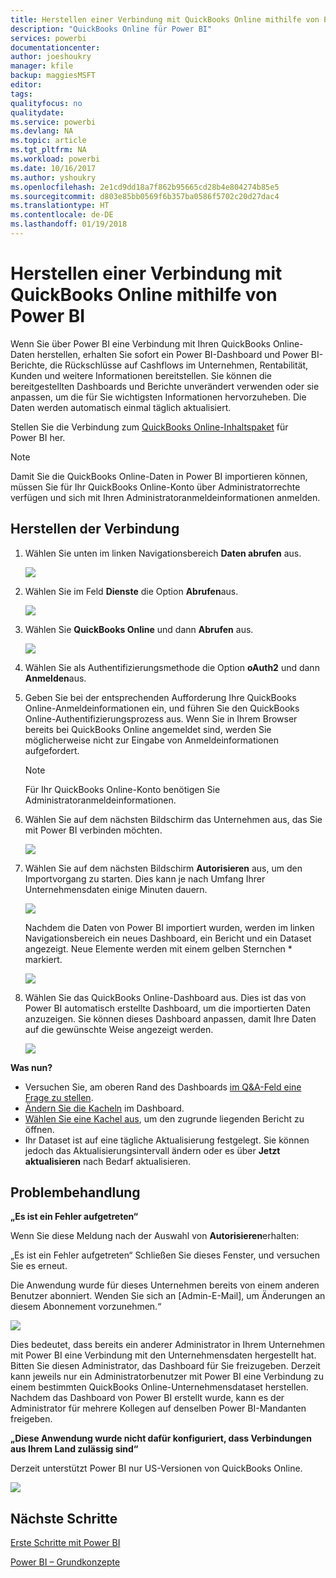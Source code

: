 ```yaml
---
title: Herstellen einer Verbindung mit QuickBooks Online mithilfe von Power BI
description: "QuickBooks Online für Power BI"
services: powerbi
documentationcenter: 
author: joeshoukry
manager: kfile
backup: maggiesMSFT
editor: 
tags: 
qualityfocus: no
qualitydate: 
ms.service: powerbi
ms.devlang: NA
ms.topic: article
ms.tgt_pltfrm: NA
ms.workload: powerbi
ms.date: 10/16/2017
ms.author: yshoukry
ms.openlocfilehash: 2e1cd9dd18a7f862b95665cd28b4e804274b85e5
ms.sourcegitcommit: d803e85bb0569f6b357ba0586f5702c20d27dac4
ms.translationtype: HT
ms.contentlocale: de-DE
ms.lasthandoff: 01/19/2018
---
```

# <a name="connect-to-quickbooks-online-with-power-bi"></a>Herstellen einer Verbindung mit QuickBooks Online mithilfe von Power BI
Wenn Sie über Power BI eine Verbindung mit Ihren QuickBooks Online-Daten herstellen, erhalten Sie sofort ein Power BI-Dashboard und Power BI-Berichte, die Rückschlüsse auf Cashflows im Unternehmen, Rentabilität, Kunden und weitere Informationen bereitstellen. Sie können die bereitgestellten Dashboards und Berichte unverändert verwenden oder sie anpassen, um die für Sie wichtigsten Informationen hervorzuheben. Die Daten werden automatisch einmal täglich aktualisiert.

Stellen Sie die Verbindung zum [QuickBooks Online-Inhaltspaket](https://dxt.powerbi.com/getdata/services/quickbooks-online) für Power BI her.

>[!NOTE]
>Damit Sie die QuickBooks Online-Daten in Power BI importieren können, müssen Sie für Ihr QuickBooks Online-Konto über Administratorrechte verfügen und sich mit Ihren Administratoranmeldeinformationen anmelden.

## <a name="how-to-connect"></a>Herstellen der Verbindung
1. Wählen Sie unten im linken Navigationsbereich **Daten abrufen** aus.
   
   ![](media/service-connect-to-quickbooks-online/pbi_getdata.png) 
2. Wählen Sie im Feld **Dienste** die Option **Abrufen**aus.
   
   ![](media/service-connect-to-quickbooks-online/pbi_getservices.png) 
3. Wählen Sie **QuickBooks Online** und dann **Abrufen** aus.
   
   ![](media/service-connect-to-quickbooks-online/qbo.png)
4. Wählen Sie als Authentifizierungsmethode die Option **oAuth2** und dann **Anmelden**aus. 
5. Geben Sie bei der entsprechenden Aufforderung Ihre QuickBooks Online-Anmeldeinformationen ein, und führen Sie den QuickBooks Online-Authentifizierungsprozess aus. Wenn Sie in Ihrem Browser bereits bei QuickBooks Online angemeldet sind, werden Sie möglicherweise nicht zur Eingabe von Anmeldeinformationen aufgefordert.
   >[!NOTE]
   >Für Ihr QuickBooks Online-Konto benötigen Sie Administratoranmeldeinformationen.
6. Wählen Sie auf dem nächsten Bildschirm das Unternehmen aus, das Sie mit Power BI verbinden möchten.
   
   ![](media/service-connect-to-quickbooks-online/pbi_qbo_almost.png)
7. Wählen Sie auf dem nächsten Bildschirm **Autorisieren** aus, um den Importvorgang zu starten. Dies kann je nach Umfang Ihrer Unternehmensdaten einige Minuten dauern. 
   
   ![](media/service-connect-to-quickbooks-online/pbi_qbo_authorizesm.png)
   
   Nachdem die Daten von Power BI importiert wurden, werden im linken Navigationsbereich ein neues Dashboard, ein Bericht und ein Dataset angezeigt. Neue Elemente werden mit einem gelben Sternchen \* markiert.
   
   ![](media/service-connect-to-quickbooks-online/pbi_qbo_leftnavnew.png)
8. Wählen Sie das QuickBooks Online-Dashboard aus. Dies ist das von Power BI automatisch erstellte Dashboard, um die importierten Daten anzuzeigen. Sie können dieses Dashboard anpassen, damit Ihre Daten auf die gewünschte Weise angezeigt werden. 
   
   ![](media/service-connect-to-quickbooks-online/pbi_qbo_dash.png)

**Was nun?**

* Versuchen Sie, am oberen Rand des Dashboards [im Q&A-Feld eine Frage zu stellen](power-bi-q-and-a.md).
* [Ändern Sie die Kacheln](service-dashboard-edit-tile.md) im Dashboard.
* [Wählen Sie eine Kachel aus](service-dashboard-tiles.md), um den zugrunde liegenden Bericht zu öffnen.
* Ihr Dataset ist auf eine tägliche Aktualisierung festgelegt. Sie können jedoch das Aktualisierungsintervall ändern oder es über **Jetzt aktualisieren** nach Bedarf aktualisieren.

## <a name="troubleshooting"></a>Problembehandlung
**„Es ist ein Fehler aufgetreten“**

Wenn Sie diese Meldung nach der Auswahl von **Autorisieren**erhalten:

„Es ist ein Fehler aufgetreten“ Schließen Sie dieses Fenster, und versuchen Sie es erneut.

Die Anwendung wurde für dieses Unternehmen bereits von einem anderen Benutzer abonniert. Wenden Sie sich an [Admin-E-Mail], um Änderungen an diesem Abonnement vorzunehmen.“

![](media/service-connect-to-quickbooks-online/pbi_qbo_oopssm.png)

Dies bedeutet, dass bereits ein anderer Administrator in Ihrem Unternehmen mit Power BI eine Verbindung mit den Unternehmensdaten hergestellt hat. Bitten Sie diesen Administrator, das Dashboard für Sie freizugeben. Derzeit kann jeweils nur ein Administratorbenutzer mit Power BI eine Verbindung zu einem bestimmten QuickBooks Online-Unternehmensdataset herstellen. Nachdem das Dashboard von Power BI erstellt wurde, kann es der Administrator für mehrere Kollegen auf denselben Power BI-Mandanten freigeben.

**„Diese Anwendung wurde nicht dafür konfiguriert, dass Verbindungen aus Ihrem Land zulässig sind“**

Derzeit unterstützt Power BI nur US-Versionen von QuickBooks Online. 

![](media/service-connect-to-quickbooks-online/pbi_qbo_countrynotsupported.png)

## <a name="next-steps"></a>Nächste Schritte
[Erste Schritte mit Power BI](service-get-started.md)

[Power BI – Grundkonzepte](service-basic-concepts.md)

